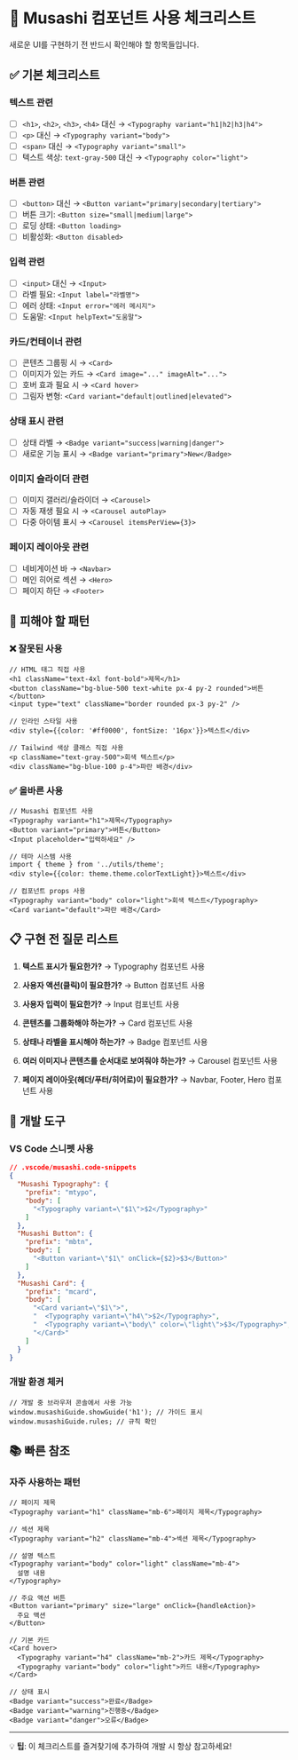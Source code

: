 # 🎯 Musashi 컴포넌트 사용 체크리스트

새로운 UI를 구현하기 전 반드시 확인해야 할 항목들입니다.

## ✅ 기본 체크리스트

### 텍스트 관련
- [ ] `<h1>`, `<h2>`, `<h3>`, `<h4>` 대신 → `<Typography variant="h1|h2|h3|h4">`
- [ ] `<p>` 대신 → `<Typography variant="body">`
- [ ] `<span>` 대신 → `<Typography variant="small">`
- [ ] 텍스트 색상: `text-gray-500` 대신 → `<Typography color="light">`

### 버튼 관련
- [ ] `<button>` 대신 → `<Button variant="primary|secondary|tertiary">`
- [ ] 버튼 크기: `<Button size="small|medium|large">`
- [ ] 로딩 상태: `<Button loading>`
- [ ] 비활성화: `<Button disabled>`

### 입력 관련
- [ ] `<input>` 대신 → `<Input>`
- [ ] 라벨 필요: `<Input label="라벨명">`
- [ ] 에러 상태: `<Input error="에러 메시지">`
- [ ] 도움말: `<Input helpText="도움말">`

### 카드/컨테이너 관련
- [ ] 콘텐츠 그룹핑 시 → `<Card>`
- [ ] 이미지가 있는 카드 → `<Card image="..." imageAlt="...">`
- [ ] 호버 효과 필요 시 → `<Card hover>`
- [ ] 그림자 변형: `<Card variant="default|outlined|elevated">`

### 상태 표시 관련
- [ ] 상태 라벨 → `<Badge variant="success|warning|danger">`
- [ ] 새로운 기능 표시 → `<Badge variant="primary">New</Badge>`

### 이미지 슬라이더 관련
- [ ] 이미지 갤러리/슬라이더 → `<Carousel>`
- [ ] 자동 재생 필요 시 → `<Carousel autoPlay>`
- [ ] 다중 아이템 표시 → `<Carousel itemsPerView={3}>`

### 페이지 레이아웃 관련
- [ ] 네비게이션 바 → `<Navbar>`
- [ ] 메인 히어로 섹션 → `<Hero>`
- [ ] 페이지 하단 → `<Footer>`

## 🚫 피해야 할 패턴

### ❌ 잘못된 사용
```tsx
// HTML 태그 직접 사용
<h1 className="text-4xl font-bold">제목</h1>
<button className="bg-blue-500 text-white px-4 py-2 rounded">버튼</button>
<input type="text" className="border rounded px-3 py-2" />

// 인라인 스타일 사용
<div style={{color: '#ff0000', fontSize: '16px'}}>텍스트</div>

// Tailwind 색상 클래스 직접 사용
<p className="text-gray-500">회색 텍스트</p>
<div className="bg-blue-100 p-4">파란 배경</div>
```

### ✅ 올바른 사용
```tsx
// Musashi 컴포넌트 사용
<Typography variant="h1">제목</Typography>
<Button variant="primary">버튼</Button>
<Input placeholder="입력하세요" />

// 테마 시스템 사용
import { theme } from '../utils/theme';
<div style={{color: theme.theme.colorTextLight}}>텍스트</div>

// 컴포넌트 props 사용
<Typography variant="body" color="light">회색 텍스트</Typography>
<Card variant="default">파란 배경</Card>
```

## 📋 구현 전 질문 리스트

1. **텍스트 표시가 필요한가?**
   → Typography 컴포넌트 사용

2. **사용자 액션(클릭)이 필요한가?**
   → Button 컴포넌트 사용

3. **사용자 입력이 필요한가?**
   → Input 컴포넌트 사용

4. **콘텐츠를 그룹화해야 하는가?**
   → Card 컴포넌트 사용

5. **상태나 라벨을 표시해야 하는가?**
   → Badge 컴포넌트 사용

6. **여러 이미지나 콘텐츠를 순서대로 보여줘야 하는가?**
   → Carousel 컴포넌트 사용

7. **페이지 레이아웃(헤더/푸터/히어로)이 필요한가?**
   → Navbar, Footer, Hero 컴포넌트 사용

## 🔧 개발 도구

### VS Code 스니펫 사용
```json
// .vscode/musashi.code-snippets
{
  "Musashi Typography": {
    "prefix": "mtypo",
    "body": [
      "<Typography variant=\"$1\">$2</Typography>"
    ]
  },
  "Musashi Button": {
    "prefix": "mbtn", 
    "body": [
      "<Button variant=\"$1\" onClick={$2}>$3</Button>"
    ]
  },
  "Musashi Card": {
    "prefix": "mcard",
    "body": [
      "<Card variant=\"$1\">",
      "  <Typography variant=\"h4\">$2</Typography>",
      "  <Typography variant=\"body\" color=\"light\">$3</Typography>",
      "</Card>"
    ]
  }
}
```

### 개발 환경 체커
```tsx
// 개발 중 브라우저 콘솔에서 사용 가능
window.musashiGuide.showGuide('h1'); // 가이드 표시
window.musashiGuide.rules; // 규칙 확인
```

## 📚 빠른 참조

### 자주 사용하는 패턴
```tsx
// 페이지 제목
<Typography variant="h1" className="mb-6">페이지 제목</Typography>

// 섹션 제목  
<Typography variant="h2" className="mb-4">섹션 제목</Typography>

// 설명 텍스트
<Typography variant="body" color="light" className="mb-4">
  설명 내용
</Typography>

// 주요 액션 버튼
<Button variant="primary" size="large" onClick={handleAction}>
  주요 액션
</Button>

// 기본 카드
<Card hover>
  <Typography variant="h4" className="mb-2">카드 제목</Typography>
  <Typography variant="body" color="light">카드 내용</Typography>
</Card>

// 상태 표시
<Badge variant="success">완료</Badge>
<Badge variant="warning">진행중</Badge>
<Badge variant="danger">오류</Badge>
```

---

💡 **팁**: 이 체크리스트를 즐겨찾기에 추가하여 개발 시 항상 참고하세요!